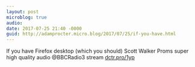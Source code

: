 ```yaml
---
layout: post
microblog: true
audio: 
date: 2017-07-25 21:40 -0000
guid: http://adamprocter.micro.blog/2017/07/25/if-you-have.html
---
```

If you have Firefox desktop (which you should) Scott Walker Proms super high quality audio @BBCRadio3 stream [dctr.pro/1yp](http://dctr.pro/1yp) 
